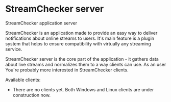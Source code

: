 # StreamChecker server
StreamChecker application server

StreamChecker is an application made to provide an easy way to deliver notifications about online streams to users. It's main feature is a plugin system that helps to ensure compatibility with virtually any streaming service.

StreamChecker server is the core part of the application - it gathers data about live streams and normalizes them to a way clients can use. As an user You're probably more interested in StreamChecker clients.

Available clients:
- There are no clients yet. Both Windows and Linux clients are under construction now.
